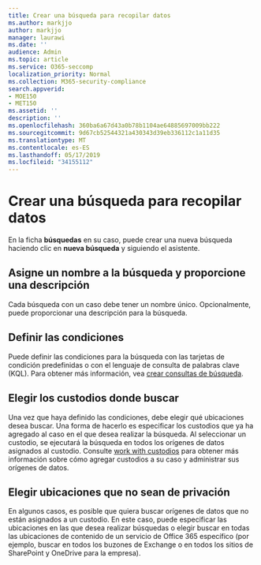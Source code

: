 ```yaml
---
title: Crear una búsqueda para recopilar datos
ms.author: markjjo
author: markjjo
manager: laurawi
ms.date: ''
audience: Admin
ms.topic: article
ms.service: O365-seccomp
localization_priority: Normal
ms.collection: M365-security-compliance
search.appverid:
- MOE150
- MET150
ms.assetid: ''
description: ''
ms.openlocfilehash: 360ba6a67d43a0b78b1104ae64885697009bb222
ms.sourcegitcommit: 9d67cb52544321a430343d39eb336112c1a11d35
ms.translationtype: MT
ms.contentlocale: es-ES
ms.lasthandoff: 05/17/2019
ms.locfileid: "34155112"
---
```

# <a name="create-a-search-to-collect-data"></a>Crear una búsqueda para recopilar datos

En la ficha **búsquedas** en su caso, puede crear una nueva búsqueda haciendo clic en **nueva búsqueda** y siguiendo el asistente.

## <a name="name-your-search-and-give-description"></a>Asigne un nombre a la búsqueda y proporcione una descripción

Cada búsqueda con un caso debe tener un nombre único. Opcionalmente, puede proporcionar una descripción para la búsqueda. 

## <a name="define-your-conditions"></a>Definir las condiciones

Puede definir las condiciones para la búsqueda con las tarjetas de condición predefinidas o con el lenguaje de consulta de palabras clave (KQL). Para obtener más información, vea [crear consultas de búsqueda](building-search-queries.md).

## <a name="choose-the-custodians-to-search-from"></a>Elegir los custodios donde buscar

Una vez que haya definido las condiciones, debe elegir qué ubicaciones desea buscar. Una forma de hacerlo es especificar los custodios que ya ha agregado al caso en el que desea realizar la búsqueda. Al seleccionar un custodio, se ejecutará la búsqueda en todos los orígenes de datos asignados al custodio. Consulte [work with custodios](managing-custodians.md) para obtener más información sobre cómo agregar custodios a su caso y administrar sus orígenes de datos.

## <a name="choose-non-custodial-locations"></a>Elegir ubicaciones que no sean de privación

En algunos casos, es posible que quiera buscar orígenes de datos que no están asignados a un custodio. En este caso, puede especificar las ubicaciones en las que desea realizar búsquedas o elegir buscar en todas las ubicaciones de contenido de un servicio de Office 365 específico (por ejemplo, buscar en todos los buzones de Exchange o en todos los sitios de SharePoint y OneDrive para la empresa).